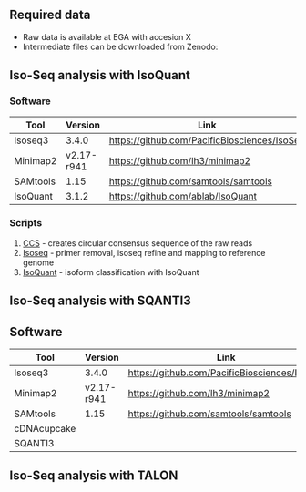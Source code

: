 
## Required data
- Raw data is available at EGA with accesion X
- Intermediate files can be downloaded from Zenodo: 

## Iso-Seq analysis with IsoQuant

### Software
| Tool  | Version | Link |
| ----- | ------- | ---- | 
| Isoseq3 | 3.4.0 | https://github.com/PacificBiosciences/IsoSeq   |
| Minimap2  | v2.17-r941 | https://github.com/lh3/minimap2  |
| SAMtools  | 1.15 | https://github.com/samtools/samtools |
| IsoQuant | 3.1.2 | https://github.com/ablab/IsoQuant |

### Scripts
1. [CCS](ccs.sh) - creates circular consensus sequence of the raw reads
2. [Isoseq](isoseq.sh) - primer removal, isoseq refine and mapping to reference genome
3. [IsoQuant](isoquant.sh) - isoform classification with IsoQuant


## Iso-Seq analysis with SQANTI3

## Software
| Tool  | Version | Link |
| ----- | ------- | ---- | 
| Isoseq3 | 3.4.0 | https://github.com/PacificBiosciences/IsoSeq   |
| Minimap2  | v2.17-r941 | https://github.com/lh3/minimap2  |
| SAMtools  | 1.15 | https://github.com/samtools/samtools |
| cDNAcupcake | |  |
| SQANTI3 | | |

## Iso-Seq analysis with TALON


